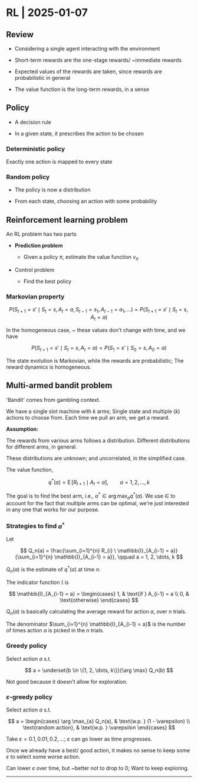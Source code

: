 # RL | 2025-01-07

## Review

- Considering a single agent interacting with the environment

- Short-term rewards are the one-stage rewards/ ~immediate rewards
- Expected values of the rewards are taken, since rewards are probabilistic in general
- The value function is the long-term rewards, in a sense

## Policy

- A decision rule

- In a given state, it prescribes the action to be chosen

### Deterministic policy

Exactly one action is mapped to every state

### Random policy

- The policy is now a distribution

- From each state, choosing an action with some probability

## Reinforcement learning problem

An RL problem has two parts

- **Prediction problem**
  - Given a policy $\pi$, estimate the value function $v_\pi$

- Control problem
  - Find the best policy

### Markovian property

$$
P(S_{t+1} = s' \mid S_t = s, A_t = a, S_{t-1} = s_1, A_{t-1} = a_1, \dots) = P(S_{t+1} = s' \mid S_t = s, A_t = a)
$$

In the homogeneous case, ~ these values don't change with time, and we have

$$
P(S_{t+1} = s' \mid S_t = s, A_t = a) = P(S_1 = s' \mid S_0 = s, A_0 = a)
$$

The state evolution is Markovian, while the rewards are probabilistic; The reward dynamics is homogeneous.

## Multi-armed bandit problem

'Bandit' comes from gambling context.

We have a single slot machine with $k$ arms; Single state and multiple ($k$) actions to choose from.
Each time we pull an arm, we get a reward.

**Assumption:**

The rewards from various arms follows a distribution. Different distributions for different arms, in general.

These distributions are unknown; and uncorrelated, in the simplified case.

The value function,

$$
q^*(a) = \operatorname{E}[R_{t+1} \mid A_t = a], \qquad a = 1, 2, \dots, k
$$

The goal is to find the best arm, i.e., $a^* \in \arg \max_{a} q^*(a)$. We use $\in$ to account for the fact that multiple arms can be optimal, we're just interested in any one that works for our purpose.

### Strategies to find $a^*$

Let

$$
Q_n(a) = \frac{\sum_{i=1}^{n} R_{i} \ \mathbb{I}_{A_{i-1} = a}}{\sum_{i=1}^{n} \mathbb{I}_{A_{i-1} = a}}, \qquad a = 1, 2, \dots, k
$$

$Q_n(a)$ is the estimate of $q^*(a)$ at time $n$.

The indicator function $\mathbb{I}$ is

$$
\mathbb{I}_{A_{i-1} = a} =
\begin{cases}
1, & \text{if } A_{i-1} = a \\
0, & \text{otherwise}
\end{cases}
$$

$Q_n(a)$ is basically calculating the average reward for action $a$, over $n$ trials.

The denominator $\sum_{i=1}^{n} \mathbb{I}_{A_{i-1} = a}$ is the number of times action $a$ is picked in the $n$  trials.

### Greedy policy

Select action $a$ s.t.

$$
a = \underset{b \in \{1, 2, \dots, k\}}{\arg \max} Q_n(b)
$$

Not good because it doesn't allow for exploration.

### $\varepsilon$-greedy policy

Select action $a$ s.t.

$$
a =
\begin{cases}
\arg \max_{a} Q_n(a), & \text{w.p. } (1 - \varepsilon) \\
\text{random action}, & \text{w.p. } \varepsilon
\end{cases}
$$

Take $\varepsilon = 0.1, 0.01, 0.2, \dots$; $\varepsilon$ can go lower as time progresses.

Once we already have a best/ good action, it makes no sense to keep some $\varepsilon$ to select some worse action.

Can lower $\varepsilon$ over time, but ~better not to drop to $0$; Want to keep exploring.

---

